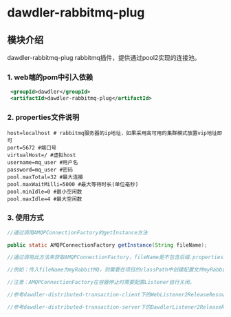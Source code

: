 # dawdler-rabbitmq-plug

## 模块介绍

dawdler-rabbitmq-plug rabbitmq插件，提供通过pool2实现的连接池。

### 1. web端的pom中引入依赖

```xml
 <groupId>dawdler</groupId>
 <artifactId>dawdler-rabbitmq-plug</artifactId>
```

### 2. properties文件说明

```properties
host=localhost # rabbitmq服务器的ip地址，如果采用高可用的集群模式放置vip地址即可
port=5672 #端口号
virtualHost=/ #虚拟host
username=mq_user #用户名
password=mq_user #密码
pool.maxTotal=32 #最大连接
pool.maxWaitMilli=5000 #最大等待时长(单位毫秒)
pool.minIdle=0 #最小空闲数
pool.maxIdle=4 #最大空闲数
```

### 3. 使用方式

```java
//通过调用AMQPConnectionFactory的getInstance方法

public static AMQPConnectionFactory getInstance(String fileName);

//通过调用此方法来获取AMQPConnectionFactory，fileName是不包含后缀.properties。

//例如：传入fileName为myRabbitMQ，则需要在项目的classPath中创建配置文件myRabbitMQ.properties。

//注意：AMQPConnectionFactory在容器停止时需要配置Listener自行关闭。

//参考dawdler-distributed-transaction-client下的WebListener2ReleaseResources在web容器停止时释放资源。

//参考dawdler-distributed-transaction-server下的DawdlerListener2ReleaseResources在dawdler容器停止时释放资源。

```
